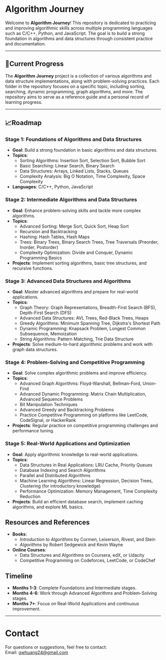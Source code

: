 # **Algorithm Journey**
Welcome to **Algorithm Journey**! This repository is dedicated to practicing and improving algorithmic skills across multiple programming languages such as C/C++, Python, and JavaScript. The goal is to build a strong foundation in algorithms and data structures through consistent practice and documentation.

---

## **📂Current Progress**
The **Algorithm Journey** project is a collection of various algorithms and data structure implementations, along with problem-solving practices. Each folder in the repository focuses on a specific topic, including sorting, searching, dynamic programming, graph algorithms, and more. The repository aims to serve as a reference guide and a personal record of learning progress.

---

## **📈Roadmap**
### Stage 1: Foundations of Algorithms and Data Structures
- **Goal**: Build a strong foundation in basic algorithms and data structures.
- **Topics**:
  - Sorting Algorithms: Insertion Sort, Selection Sort, Bubble Sort
  - Basic Searching: Linear Search, Binary Search
  - Data Structures: Arrays, Linked Lists, Stacks, Queues
  - Complexity Analysis: Big O Notation, Time Complexity, Space Complexity
- **Languages**: C/C++, Python, JavaScript

### Stage 2: Intermediate Algorithms and Data Structures
- **Goal**: Enhance problem-solving skills and tackle more complex algorithms.
- **Topics**:
  - Advanced Sorting: Merge Sort, Quick Sort, Heap Sort
  - Recursion and Backtracking
  - Hashing: Hash Tables, Hash Maps
  - Trees: Binary Trees, Binary Search Trees, Tree Traversals (Preorder, Inorder, Postorder)
  - Complexity Optimization: Divide and Conquer, Dynamic Programming Basics
- **Projects**: Implement sorting algorithms, basic tree structures, and recursive functions.

### Stage 3: Advanced Data Structures and Algorithms
- **Goal**: Master advanced algorithms and prepare for real-world applications.
- **Topics**:
  - Graph Theory: Graph Representations, Breadth-First Search (BFS), Depth-First Search (DFS)
  - Advanced Data Structures: AVL Trees, Red-Black Trees, Heaps
  - Greedy Algorithms: Minimum Spanning Tree, Dijkstra's Shortest Path
  - Dynamic Programming: Knapsack Problem, Longest Common Subsequence, Memoization
  - String Algorithms: Pattern Matching, Trie Data Structure
- **Projects**: Solve medium-to-hard algorithmic problems and work with graph data structures.

### Stage 4: Problem-Solving and Competitive Programming
- **Goal**: Solve complex algorithmic problems and improve efficiency.
- **Topics**:
  - Advanced Graph Algorithms: Floyd-Warshall, Bellman-Ford, Union-Find
  - Advanced Dynamic Programming: Matrix Chain Multiplication, Advanced Sequence Problems
  - Bit Manipulation Techniques
  - Advanced Greedy and Backtracking Problems
  - Practice Competitive Programming on platforms like LeetCode, CodeSignal, or HackerRank
- **Projects**: Regular practice on competitive programming challenges and performance tuning.

### Stage 5: Real-World Applications and Optimization
- **Goal**: Apply algorithmic knowledge to real-world applications.
- **Topics**:
  - Data Structures in Real Applications: LRU Cache, Priority Queues
  - Database Indexing and Search Algorithms
  - Parallel and Distributed Algorithms
  - Machine Learning Algorithms: Linear Regression, Decision Trees, Clustering (for introductory knowledge)
  - Performance Optimization: Memory Management, Time Complexity Reduction
- **Projects**: Build an efficient database search, implement caching algorithms, and explore ML basics.

## Resources and References
- **Books**:
  - *Introduction to Algorithms* by Cormen, Leiserson, Rivest, and Stein
  - *Algorithms* by Robert Sedgewick and Kevin Wayne
- **Online Courses**:
  - Data Structures and Algorithms on Coursera, edX, or Udacity
  - Competitive Programming on Codeforces, LeetCode, or CodeChef

## Timeline
- **Months 1-3**: Complete Foundations and Intermediate stages.
- **Months 4-6**: Work through Advanced Algorithms and Problem-Solving stages.
- **Months 7+**: Focus on Real-World Applications and continuous improvement.

---

# **Contact**
For questions or suggestions, feel free to contact:  
Email: gwhuang24@gmail.com
